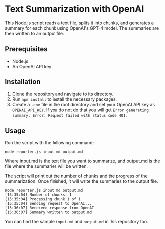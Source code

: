 # Text Summarization with OpenAI

This Node.js script reads a text file, splits it into chunks, and generates a summary for each chunk using OpenAI's GPT-4 model. The summaries are then written to an output file.

## Prerequisites

- Node.js
- An OpenAI API key

## Installation

1. Clone the repository and navigate to its directory.
2. Run `npm install` to install the necessary packages.
3. Create a `.env` file in the root directory and set your OpenAI API key as `OPENAI_API_KEY`. If you do not do that you will get `Error generating summary: Error: Request failed with status code 401`.

## Usage

Run the script with the following command:

```bash
node reporter.js input.md output.md
```

Where input.md is the text file you want to summarize, and output.md is the file where the summaries will be written.

The script will print out the number of chunks and the progress of the summarization. Once finished, it will write the summaries to the output file.

```
node reporter.js input.md output.md
[15:35:04] Number of chunks: 1
[15:35:04] Processing chunk 1 of 1
[15:35:04] Sending request to OpenAI...
[15:36:07] Received response from OpenAI
[15:36:07] Summary written to output.md
```

You can find the sample `input.md` and `output.md` in this repository too.